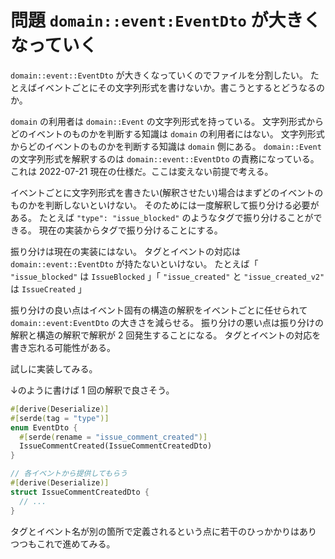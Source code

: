# 問題 `domain::event:EventDto` が大きくなっていく

`domain::event::EventDto` が大きくなっていくのでファイルを分割したい。
たとえばイベントごとにその文字列形式を書けないか。書こうとするとどうなるのか。

`domain` の利用者は `domain::Event` の文字列形式を持っている。
文字列形式からどのイベントのものかを判断する知識は `domain` の利用者にはない。
文字列形式からどのイベントのものかを判断する知識は `domain` 側にある。
`domain::Event` の文字列形式を解釈するのは `domain::event::EventDto` の責務になっている。
これは 2022-07-21 現在の仕様だ。ここは変えない前提で考える。

イベントごとに文字列形式を書きたい(解釈させたい)場合はまずどのイベントのものかを判断しないといけない。
そのためには一度解釈して振り分ける必要がある。
たとえば `"type": "issue_blocked"` のようなタグで振り分けることができる。
現在の実装からタグで振り分けることにする。

振り分けは現在の実装にはない。
タグとイベントの対応は `domain::event::EventDto` が持たないといけない。
たとえば「 `"issue_blocked"` は `IssueBlocked` 」「 `"issue_created"` と `"issue_created_v2"` は `IssueCreated` 」

振り分けの良い点はイベント固有の構造の解釈をイベントごとに任せられて `domain::event:EventDto` の大きさを減らせる。
振り分けの悪い点は振り分けの解釈と構造の解釈で解釈が 2 回発生することになる。
タグとイベントの対応を書き忘れる可能性がある。

試しに実装してみる。

↓のように書けば 1 回の解釈で良さそう。

```rust
#[derive(Deserialize)]
#[serde(tag = "type")]
enum EventDto {
  #[serde(rename = "issue_comment_created")]
  IssueCommentCreated(IssueCommentCreatedDto)
}

// 各イベントから提供してもらう
#[derive(Deserialize)]
struct IssueCommentCreatedDto {
  // ...
}
```

タグとイベント名が別の箇所で定義されるという点に若干のひっかかりはありつつもこれで進めてみる。
